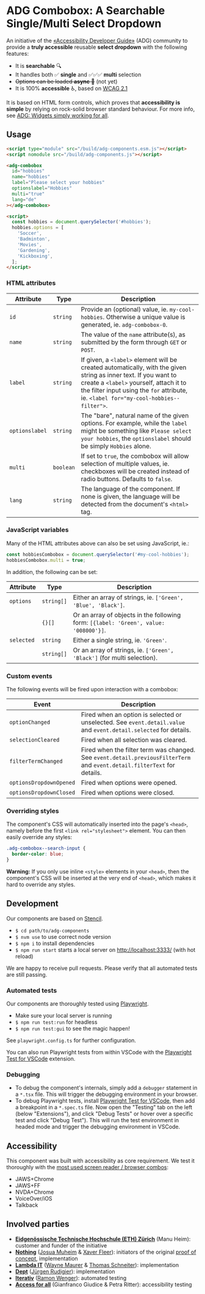 # ADG Combobox: A Searchable Single/Multi Select Dropdown

An initiative of the [«Accessibility Developer Guide»](https://www.accessibility-developer-guide.com/) (ADG) community to provide a **truly accessible** reusable **select dropdown** with the following features:

- It is **searchable** 🔍
- It handles both ✅ **single** and ✅✅✅ **multi** selection
- ~~Options can be loaded **async** 🧩~~ (not yet)
- It is 100% **accessible** ♿️, based on [WCAG 2.1](https://www.w3.org/TR/WCAG21/)

It is based on HTML form controls, which proves that **accessibility is simple** by relying on rock-solid browser standard behaviour. For more info, see [ADG: Widgets simply working for all](https://www.accessibility-developer-guide.com/knowledge/semantics/widgets/).

## Usage

```html
<script type="module" src="/build/adg-components.esm.js"></script>
<script nomodule src="/build/adg-components.js"></script>

<adg-combobox
  id="hobbies"
  name="hobbies"
  label="Please select your hobbies"
  optionslabel="Hobbies"
  multi="true"
  lang="de"
></adg-combobox>

<script>
  const hobbies = document.querySelector('#hobbies');
  hobbies.options = [
    'Soccer',
    'Badminton',
    'Movies',
    'Gardening',
    'Kickboxing',
  ];
</script>
```

### HTML attributes

| Attribute      | Type      | Description                                                                                                                                                                                                                                         |
| -------------- | --------- | --------------------------------------------------------------------------------------------------------------------------------------------------------------------------------------------------------------------------------------------------- |
| `id`           | `string`  | Provide an (optional) value, ie. `my-cool-hobbies`. Otherwise a unique value is generated, ie. `adg-combobox-0`.                                                                                                                                    |
| `name`         | `string`  | The value of the `name` attribute(s), as submitted by the form through `GET` or `POST`.                                                                                                                                                             |
| `label`        | `string`  | If given, a `<label>` element will be created automatically, with the given string as inner text. If you want to create a `<label>` yourself, attach it to the filter input using the `for` attribute, ie. `<label for="my-cool-hobbies--filter">`. |
| `optionslabel` | `string`  | The "bare", natural name of the given options. For example, while the `label` might be something like `Please select your hobbies`, the `optionslabel` should be simply `Hobbies` alone.                                                            |
| `multi`        | `boolean` | If set to `true`, the combobox will allow selection of multiple values, ie. checkboxes will be created instead of radio buttons. Defaults to `false`.                                                                                               |
| `lang`         | `string`  | The language of the component. If none is given, the language will be detected from the document's `<html>` tag.                                                                                                                                    |

### JavaScript variables

Many of the HTML attributes above can also be set using JavaScript, ie.:

```js
const hobbiesCombobox = document.querySelector('#my-cool-hobbies');
hobbiesCombobox.multi = true;
```

In addition, the following can be set:

| Attribute  | Type       | Description                                                                          |
| ---------- | ---------- | ------------------------------------------------------------------------------------ |
| `options`  | `string[]` | Either an array of strings, ie. `['Green', 'Blue', 'Black']`.                        |
|            | `{}[]`     | Or an array of objects in the following form: `[{label: 'Green', value: '008000'}]`. |
| `selected` | `string`   | Either a single string, ie. `'Green'`.                                               |
|            | `string[]` | Or an array of strings, ie. `['Green', 'Black']` (for multi selection).              |

### Custom events

The following events will be fired upon interaction with a combobox:

| Event                   | Description                                                                                                              |
| ----------------------- | ------------------------------------------------------------------------------------------------------------------------ |
| `optionChanged`         | Fired when an option is selected or unselected. See `event.detail.value` and `event.detail.selected` for details.        |
| `selectionCleared`      | Fired when all selection was cleared.                                                                                    |
| `filterTermChanged`     | Fired when the filter term was changed. See `event.detail.previousFilterTerm` and `event.detail.filterText` for details. |
| `optionsDropdownOpened` | Fired when options were opened.                                                                                          |
| `optionsDropdownClosed` | Fired when options were closed.                                                                                          |

### Overriding styles

The component's CSS will automatically inserted into the page's `<head>`, namely before the first `<link rel="stylesheet">` element. You can then easily override any styles:

```css
.adg-combobox--search-input {
  border-color: blue;
}
```

**Warning:** If you only use inline `<style>` elements in your `<head>`, then the component's CSS will be inserted at the very end of `<head>`, which makes it hard to override any styles.

## Development

Our components are based on [Stencil](https://stenciljs.com/).

- `$ cd path/to/adg-components`
- `$ nvm use` to use correct node version
- `$ npm i` to install dependencies
- `$ npm run start` starts a local server on <http://localhost:3333/> (with hot reload)

We are happy to receive pull requests. Please verify that all automated tests are still passing.

### Automated tests

Our components are thoroughly tested using [Playwright](https://playwright.dev/).

- Make sure your local server is running
- `$ npm run test:run` for headless
- `$ npm run test:gui` to see the magic happen!

See `playwright.config.ts` for further configuration.

You can also run Playwright tests from within VSCode with the [Playwright Test for VSCode](https://marketplace.visualstudio.com/items?itemName=ms-playwright.playwright) extension.

### Debugging

- To debug the component's internals, simply add a `debugger` statement in a `*.tsx` file. This will trigger the debugging environment in your browser.
- To debug Playwright tests, install [Playwright Test for VSCode](https://marketplace.visualstudio.com/items?itemName=ms-playwright.playwright), then add a breakpoint in a `*.spec.ts` file. Now open the "Testing" tab on the left (below "Extensions"), and click "Debug Tests" or hover over a specific test and click "Debug Test"). This will run the test environment in headed mode and trigger the debugging environment in VSCode.

## Accessibility

This component was built with accessibility as core requirement. We test it thoroughly with the [most used screen reader / browser combos](https://webaim.org/projects/screenreadersurvey9/):

- JAWS+Chrome
- JAWS+FF
- NVDA+Chrome
- VoiceOver/iOS
- Talkback

## Involved parties

- **[Eidgenössische Technische Hochschule (ETH) Zürich](https://www.ethz.ch/)** (Manu Heim): customer and funder of the initiative
- **[Nothing](https://www.nothing.ch/)** ([Josua Muheim](https://github.com/jmuheim) & [Xaver Fleer]()): initiators of the original [proof of concept](https://github.com/NothingAG/accessible-dropdown/), implementation
- **[Lambda IT](https://lambda-it.ch/)** ([Wayne Maurer](https://github.com/wmaurer) & [Thomas Schneiter](https://github.com/thomasschneiter)): implementation
- **[Dept](https://www.deptagency.com/)** ([Jürgen Rudigier](https://github.com/rudigier)): implementation
- **[Iterativ](https://www.iterativ.ch/)** ([Ramon Wenger](https://github.com/ramonwenger)): automated testing
- **[Access for all](https://www.access-for-all.ch/)** (Gianfranco Giudice & Petra Ritter): accessibility testing
